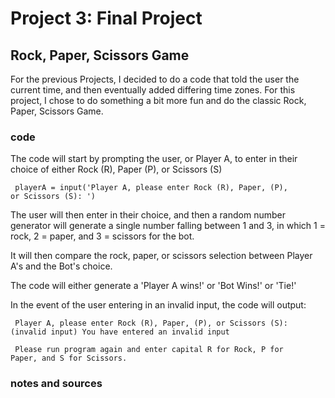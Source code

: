 # Project 3: Final Project
## Rock, Paper, Scissors Game

For the previous Projects, I decided to do a code that told the user the current time, and then eventually added differing time zones. For this project, I chose to 
do something a bit more fun and do the classic Rock, Paper, Scissors Game.

### code

The code will start by prompting the user, or Player A, to enter in their choice of either Rock (R), Paper (P), or Scissors (S)

<code> playerA = input('Player A, please enter Rock (R), Paper, (P), or Scissors (S): ') </code>

The user will then enter in their choice, and then a random number generator will generate a single number falling between 1 and 3, in which 1 = rock, 
2 = paper, and 3 = scissors for the bot.

It will then compare the rock, paper, or scissors selection between Player A's and the Bot's choice. 

The code will either generate a 'Player A wins!' or 'Bot Wins!' or 'Tie!'

In the event of the user entering in an invalid input, the code will output:

<code> Player A, please enter Rock (R), Paper, (P), or Scissors (S): (invalid input)
You have entered an invalid input </code>
  
<code> Please run program again and enter capital R for Rock, P for Paper, and S for Scissors. </code>

### notes and sources


